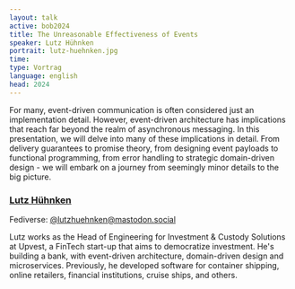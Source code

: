 ```yaml
---
layout: talk
active: bob2024
title: The Unreasonable Effectiveness of Events
speaker: Lutz Hühnken
portrait: lutz-huehnken.jpg
time:
type: Vortrag
language: english
head: 2024
---
```


For many, event-driven communication is often considered just an
implementation detail. However, event-driven architecture has
implications that reach far beyond the realm of asynchronous
messaging. In this presentation, we will delve into many of these
implications in detail. From delivery guarantees to promise theory,
from designing event payloads to functional programming, from error
handling to strategic domain-driven design - we will embark on a
journey from seemingly minor details to the big picture.

### [Lutz Hühnken](https://www.reactivesystems.eu/)

Fediverse: [@lutzhuehnken@mastodon.social](https://mastodon.social/@lutzhuehnken)

Lutz works as the Head of Engineering for Investment & Custody
Solutions at Upvest, a FinTech start-up that aims to democratize
investment. He's building a bank, with event-driven architecture,
domain-driven design and microservices. Previously, he developed
software for container shipping, online retailers, financial
institutions, cruise ships, and others.